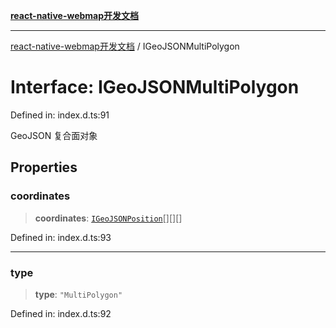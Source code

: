 [**react-native-webmap开发文档**](../README.md)

***

[react-native-webmap开发文档](../globals.md) / IGeoJSONMultiPolygon

# Interface: IGeoJSONMultiPolygon

Defined in: index.d.ts:91

GeoJSON 复合面对象

## Properties

### coordinates

> **coordinates**: [`IGeoJSONPosition`](../type-aliases/IGeoJSONPosition.md)[][][]

Defined in: index.d.ts:93

***

### type

> **type**: `"MultiPolygon"`

Defined in: index.d.ts:92
